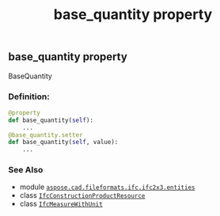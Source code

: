 ﻿---
title: base_quantity property
second_title: Aspose.CAD for Python via .NET API References
description: 
type: docs
weight: 30
url: /aspose.cad.fileformats.ifc.ifc2x3.entities/ifcconstructionproductresource/base_quantity/
is_root: false
---

## base_quantity property


BaseQuantity
### Definition:
```python
@property
def base_quantity(self):
    ...
@base_quantity.setter
def base_quantity(self, value):
    ...
```

### See Also
* module [`aspose.cad.fileformats.ifc.ifc2x3.entities`](../../)
* class [`IfcConstructionProductResource`](/cad/python-net/aspose.cad.fileformats.ifc.ifc2x3.entities/ifcconstructionproductresource)
* class [`IfcMeasureWithUnit`](/cad/python-net/aspose.cad.fileformats.ifc.ifc2x3.entities/ifcmeasurewithunit)
